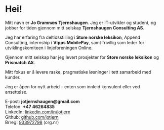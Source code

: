 # Hei!

Mitt navn er **Jo Gramnæs Tjernshaugen**. Jeg er IT-utvikler og student, og jobber for tiden gjennom mitt selskap **Tjernshaugen Consulting AS**.

Jeg har erfaring fra deltidsstilling i **Store norske leksikon**, Append Consulting, internship i **Vipps MobilePay**, samt frivillig som leder for utviklingskomiteen i linjeforeningen Online.

Gjennom mitt selskap har jeg levert prosjekter for **Store norske leksikon** og **Prismatch AS**.

<!-- Du kan lese mer om min erfaring i <a href="/cv">Min CV</a> eller om noen av <a href="/posts">Mine prosjekter</a> -->

Mitt fokus er å levere raske, pragmatiske løsninger i tett samarbeid med kunder.

Jeg er åpen for nytt arbeid – enten som innleid konsulent eller ved ansettelse.

E-post: **jotjernshaugen@<!-- -->gmail.com**<br>
Telefon: **+47 46264835**<br>
LinkedIn: <a href="https://www.linkedin.com/in/jotjern/" target="_blank">linkedin.com/in/jotjern</a><br>
Github: <a href="https://github.com/jotjern" target="_blank">github.com/jotjern</a><br>
Brreg: <a href="https://w2.brreg.no/enhet/sok/detalj.jsp?orgnr=933972798" target="_blank">933972798</a> (org.nr)
